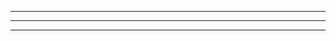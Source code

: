 

------------------------------------------------------------------

------------------------------------------------------------------
------------------------------------------------------------------
